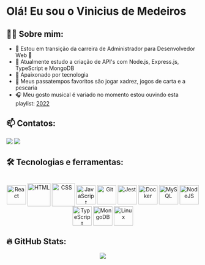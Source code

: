  <h1>Olá! Eu sou o Vinicius de Medeiros</h1>
  
<div>
   <h2>🧑‍💻 Sobre mim:</h2>
    <ul>
      <li>🔭 Estou em transição da carreira de Administrador para Desenvolvedor Web 🚀</li>
      <li>🌱 Atualmente estudo a criação de API's com Node.js, Express.js, TypeScript e MongoDB</li>
      <li>💚 Apaixonado por tecnologia</li>
      <li>🎲 Meus passatempos favoritos são jogar xadrez, jogos de carta e a pescaria</li>
      <li>🎧 Meu gosto musical é variado no momento estou ouvindo esta playlist: <a href="https://open.spotify.com/playlist/5S1Io7f85MalkteLPXhO1Q?si=c41167dd3db14d43" target="_blank" >2022</a></li>
    </ul>
</div>

<div>
  <h2>📫 Contatos:</h2>
  <a href="mailto:vmeedeiros@gmail.com" target="_blank"><img src="https://img.shields.io/badge/Gmail-D14836?style=for-the-badge&logo=gmail&logoColor=white"></a> 
 <a href="https://www.linkedin.com/in/vmedeiros/" target="_blank"><img src="https://img.shields.io/badge/LinkedIn-0077B5?style=for-the-badge&logo=linkedin&logoColor=white"></a>
</div>

<div>
  <h2>🛠️ Tecnologias e ferramentas:</h2>
  <div style="display: inline_block" align="center" ><br>
  <img align="center" alt="React" heigh="50" width="50" src="https://cdn.jsdelivr.net/gh/devicons/devicon/icons/react/react-original-wordmark.svg" />
  <img align="center" alt="HTML" height="60" width="60" src="https://cdn.jsdelivr.net/gh/devicons/devicon/icons/html5/html5-plain-wordmark.svg" />
  <img align="center" alt="CSS" heigh="60" width="60" src="https://cdn.jsdelivr.net/gh/devicons/devicon/icons/css3/css3-plain-wordmark.svg" />
  <img align="center" alt="JavaScript" height="50" width="50" src="https://cdn.jsdelivr.net/gh/devicons/devicon/icons/javascript/javascript-plain.svg" />
  <img align="center" alt="Git" height="50" width="50" src="https://cdn.jsdelivr.net/gh/devicons/devicon/icons/git/git-original.svg" />
  <img align="center" alt="Jest" heigh="50" width="50" src="https://cdn.jsdelivr.net/gh/devicons/devicon/icons/jest/jest-plain.svg" />
  <img align="center" alt="Docker" heigh="50" width="50" src="https://cdn.jsdelivr.net/gh/devicons/devicon/icons/docker/docker-plain-wordmark.svg" />
  <img align="center" alt="MySQL" heigh="50" width="50" src="https://cdn.jsdelivr.net/gh/devicons/devicon/icons/mysql/mysql-original.svg" />
  <img align="center" alt="NodeJS" heigh="50" width="50" src="https://cdn.jsdelivr.net/gh/devicons/devicon/icons/nodejs/nodejs-original.svg" />
  <img align="center" alt="TypeScript" heigh="50" width="50" src="https://cdn.jsdelivr.net/gh/devicons/devicon/icons/typescript/typescript-plain.svg" />
  <img align="center" alt="MongoDB" heigh="50" width="50" src="https://cdn.jsdelivr.net/gh/devicons/devicon/icons/mongodb/mongodb-original.svg" />
  <img align="center" alt="Linux" heigh="50" width="50" src="https://cdn.jsdelivr.net/gh/devicons/devicon/icons/linux/linux-original.svg" />
</div>
</div>

<div>
  <h2>🔥 GitHub Stats:</h2>
  <p align="center">
    <a href="https://git.io/streak-stats"><img src="https://streak-stats.demolab.com?user=vmedeir0s&theme=dark&locale=pt-br"/></a>
  </p>
</div>


 
